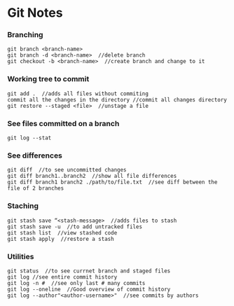 # Git Notes

### Branching
```
git branch <branch-name>
git branch -d <branch-name>  //delete branch
git checkout -b <branch-name>  //create branch and change to it
```


### Working tree to commit
```
git add .  //adds all files without commiting 
commit all the changes in the directory //commit all changes directory
git restore --staged <file>  //unstage a file
```

### See files committed on a branch
`git log --stat`

### See differences
```
git diff  //to see uncommitted changes
git diff branch1..branch2  //show all file differences
git diff branch1 branch2 ./path/to/file.txt  //see diff between the file of 2 branches
```

### Staching
```
git stash save “<stash-message>  //adds files to stash
git stash save -u  //to add untracked files 
git stash list  //view stashed code
git stash apply  //restore a stash
```

### Utilities
```
git status  //to see currnet branch and staged files
git log //see entire commit history
git log -n #  //see only last # many commits
git log --oneline  //Good overview of commit history
git log --author"<author-username>"  //see commits by authors

```
